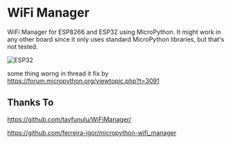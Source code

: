 # WiFi Manager

WiFi Manager for ESP8266 and ESP32 using MicroPython. It might work in any other board since it only uses standard MicroPython libraries, but that's not tested.

![ESP32](https://img.shields.io/badge/ESP-32-000000.svg?longCache=true&style=flat&colorA=CC101F)


some thing worng in thread
it fix by https://forum.micropython.org/viewtopic.php?t=3091


## Thanks To

https://github.com/tayfunulu/WiFiManager/

https://github.com/ferreira-igor/micropython-wifi_manager
